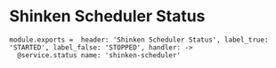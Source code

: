 
# Shinken Scheduler Status

    module.exports =  header: 'Shinken Scheduler Status', label_true: 'STARTED', label_false: 'STOPPED', handler: ->
      @service.status name: 'shinken-scheduler'
